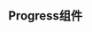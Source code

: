 <script setup>
import { ref } from 'vue'
import '@Bottle-UI/theme-chalk/src/index.scss'
</script>

## Progress组件


<style module>

</style>